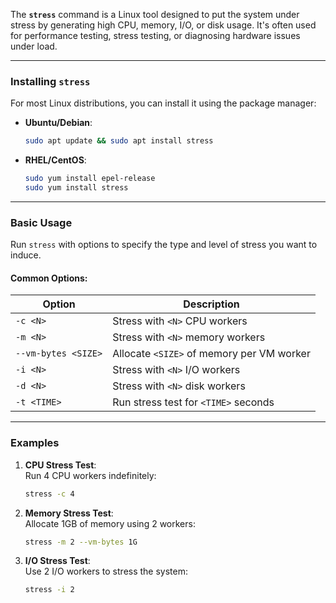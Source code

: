The **`stress`** command is a Linux tool designed to put the system under stress by generating high CPU, memory, I/O, or disk usage. It's often used for performance testing, stress testing, or diagnosing hardware issues under load.

---

### **Installing `stress`**
For most Linux distributions, you can install it using the package manager:

- **Ubuntu/Debian**:  
  ```bash
  sudo apt update && sudo apt install stress
  ```

- **RHEL/CentOS**:  
  ```bash
  sudo yum install epel-release
  sudo yum install stress
  ```

---

### **Basic Usage**
Run `stress` with options to specify the type and level of stress you want to induce.

#### Common Options:
| Option              | Description                                     |
|---------------------|-------------------------------------------------|
| `-c <N>`            | Stress with `<N>` CPU workers                   |
| `-m <N>`            | Stress with `<N>` memory workers                |
| `--vm-bytes <SIZE>` | Allocate `<SIZE>` of memory per VM worker       |
| `-i <N>`            | Stress with `<N>` I/O workers                   |
| `-d <N>`            | Stress with `<N>` disk workers                  |
| `-t <TIME>`         | Run stress test for `<TIME>` seconds            |

---

### **Examples**
1. **CPU Stress Test**:  
   Run 4 CPU workers indefinitely:  
   ```bash
   stress -c 4
   ```

2. **Memory Stress Test**:  
   Allocate 1GB of memory using 2 workers:  
   ```bash
   stress -m 2 --vm-bytes 1G
   ```

3. **I/O Stress Test**:  
   Use 2 I/O workers to stress the system:  
   ```bash
   stress -i 2
   ```
